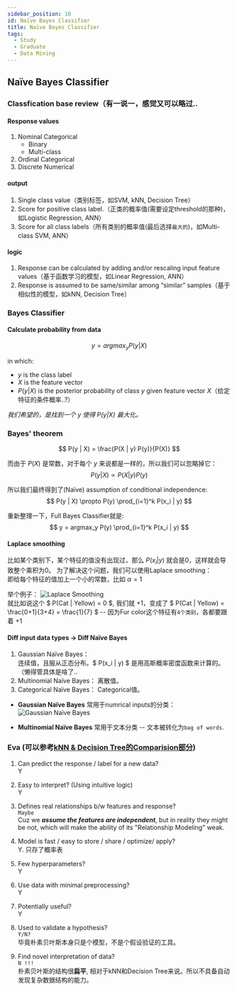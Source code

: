 ```yaml
---
sidebar_position: 10
id: Naïve Bayes Classifier
title: Naïve Bayes Classifier
tags:
  - Study
  - Graduate
  - Data Mining
---
```



## Naïve Bayes Classifier

### Classfication base review（有一说一，感觉又可以略过..

#### Response values
1. Nominal Categorical
    - Binary
    - Multi-class
2. Ordinal Categorical
3. Discrete Numerical

#### output
1. Single class value（类别标签，如SVM, kNN, Decision Tree）
2. Score for positive class label.（正类的概率值(需要设定threshold的那种)，如Logistic Regression, ANN）
3. Score for all class labels（所有类别的概率值(最后选择`最大的`)，如Multi-class SVM, ANN）

#### logic
1. Response can be calculated by adding and/or rescaling input feature values（基于函数学习的模型，如Linear Regression, ANN）
2. Response is assumed to be same/similar among “similar” samples（基于相似性的模型，如kNN, Decision Tree）

### Bayes Classifier

#### Calculate probability from data

$$
y = argmax_y P(y | X)
$$

in which:  
- $y$ is the class label
- $X$ is the feature vector
- $P(y | X)$ is the posterior probability of class $y$ given feature vector $X$（给定特征的条件概率..?）  

*我们希望的，是找到一个 $y$ 使得 $P(y | X)$ 最大化。*


### Bayes' theorem
$$
P(y | X) = \frac{P(X | y) P(y)}{P(X)}
$$

而由于 $P(X)$ 是常数，对于每个 $y$ 来说都是一样的，所以我们可以忽略掉它：
$$
P(y | X) \propto P(X | y) P(y)
$$

所以我们最终得到了(Naïve) assumption of conditional independence:
$$
P(y | X) \propto P(y) \prod_{i=1}^k P(x_i | y)
$$

重新整理一下，Full Bayes Classifier就是:
$$
y = argmax_y P(y) \prod_{i=1}^k P(x_i | y)
$$

#### Laplace smoothing
比如某个类别下，某个特征的值没有出现过，那么 $P(x_i | y)$ 就会是0，这样就会导致整个乘积为0。
为了解决这个问题，我们可以使用Laplace smoothing：  
即给每个特征的值加上一个小的常数，比如 $\alpha = 1$

举个例子：
![Laplace Smoothing](https://jcqn.oss-cn-beijing.aliyuncs.com/img_blog/514DM/514DM_23.png)  
就比如说这个 $ P(Cat | Yellow) = 0 $, 我们就 +1，变成了 $ P(Cat | Yellow) = \frac{0+1}{3+4} = \frac{1}{7} $ -- 因为Fur color这个特征有`4个类别`，各都要跟着 +1


#### Diff input data types -> Diff Naïve Bayes

1. Gaussian Naïve Bayes：  
连续值，且服从正态分布。$ P(x_i | y) $ 是用高斯概率密度函数来计算的。（懒得管具体是啥了..
2. Multinomial Naïve Bayes：
离散值。
3. Categorical Naïve Bayes：
Categorical值。

- **Gaussian Naïve Bayes** 常用于numrical inputs的分类：
![Gaussian Naïve Bayes](https://jcqn.oss-cn-beijing.aliyuncs.com/img_blog/514DM/514DM_24.png)

- **Multinomial Naïve Bayes** 常用于文本分类 -- 文本被转化为`bag of words`.


### Eva (可以参考[kNN & Decision Tree的Comparision部分](https://anticounter.netlify.app/docs/Study/Graduate-1B/01_514A-DataMining/kNNs%20and%20Decision%20Trees#comparison))

1. Can predict the response / label for a new data?  
Y

2. Easy to interpret? (Using intuitive logic)  
Y

3. Defines real relationships b/w features and response?  
`Maybe`  
Cuz we ***assume the features are independent***, but in reality they might be not, which will make the ability of its "Relationship Modeling" weak.

4. Model is fast / easy to store / share / optimize/ apply?  
Y. 只存了概率表

5. Few hyperparameters?  
Y

6. Use data with minimal preprocessing?  
Y

7. Potentially useful?  
Y

8. Used to validate a hypothesis?  
`Y/N?`  
毕竟朴素贝叶斯本身只是个模型，不是个假设验证的工具。

9. Find novel interpretation of data?  
`N !!!`  
朴素贝叶斯的结构很**扁平**, 相对于kNN和Decision Tree来说。所以不具备自动发现复杂数据结构的能力。